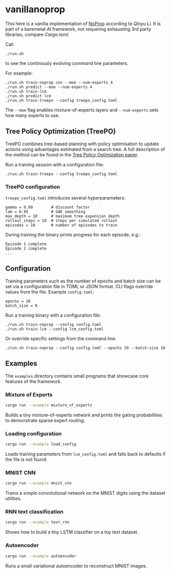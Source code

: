# vanillanoprop

This here is a vanilla implementation of [NoProp](https://arxiv.org/html/2503.24322v2) according to *Qinyu Li*.
It is part of a baremetal AI framework, not requering exhausting 3rd party libraries, compare *Cargo.toml*. 

Call
```
./run.sh
```
to see the continously evolving command line parameters.

For example:
```
./run.sh train-noprop cnn --moe --num-experts 4
./run.sh predict --moe --num-experts 4
./run.sh train-lcm
./run.sh predict lcm
./run.sh train-treepo --config treepo_config.toml
```
The `--moe` flag enables mixture-of-experts layers and `--num-experts` sets
how many experts to use.

## Tree Policy Optimization (TreePO)

TreePO combines tree-based planning with policy optimisation to update
actions using advantages estimated from a search tree. A full description of
the method can be found in the [Tree Policy Optimization paper](https://arxiv.org/abs/2506.03736).

Run a training session with a configuration file:

```
./run.sh train-treepo --config treepo_config.toml
```

### TreePO configuration

`treepo_config.toml` introduces several hyperparameters:

```
gamma = 0.99        # discount factor
lam = 0.95          # GAE smoothing
max_depth = 10      # maximum tree expansion depth
rollout_steps = 10  # steps per simulated rollout
episodes = 10       # number of episodes to train
```

During training the binary prints progress for each episode, e.g.:

```
Episode 1 complete
Episode 2 complete
...
```

## Configuration

Training parameters such as the number of epochs and batch size can be set via
a configuration file in TOML or JSON format. CLI flags override values from the
file. Example `config.toml`:

```
epochs = 10
batch_size = 8
```

Run a training binary with a configuration file:

```
./run.sh train-noprop --config config.toml
./run.sh train-lcm --config lcm_config.toml
```

Or override specific settings from the command line:

```
./run.sh train-noprop --config config.toml --epochs 20 --batch-size 16
```

## Examples

The `examples` directory contains small programs that showcase core features of the framework.

### Mixture of Experts

```bash
cargo run --example mixture_of_experts
```

Builds a tiny mixture-of-experts network and prints the gating probabilities to demonstrate sparse expert routing.

### Loading configuration

```bash
cargo run --example load_config
```

Loads training parameters from `lcm_config.toml` and falls back to defaults if the file is not found.

### MNIST CNN

```bash
cargo run --example mnist_cnn
```

Trains a simple convolutional network on the MNIST digits using the dataset utilities.

### RNN text classification

```bash
cargo run --example text_rnn
```

Shows how to build a tiny LSTM classifier on a toy text dataset.

### Autoencoder

```bash
cargo run --example autoencoder
```

Runs a small variational autoencoder to reconstruct MNIST images.
